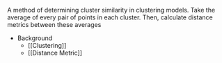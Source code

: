 A method of determining cluster similarity in clustering models. Take the average of every pair of points in each cluster. Then, calculate distance metrics between these averages

- Background
	- [[Clustering]]
	- [[Distance Metric]]